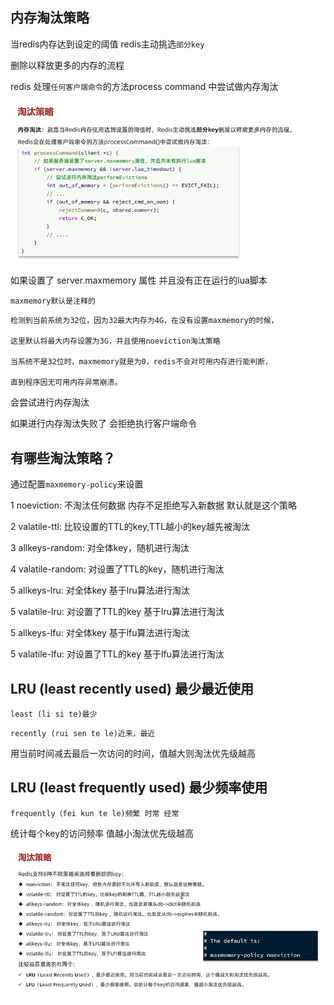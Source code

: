 内存淘汰策略
---

当redis内存达到设定的阈值 redis主动挑选`部分key`

删除以释放更多的内存的流程

redis 处理`任何客户端命令`的方法process command 中尝试做内存淘汰

![img_174.png](img_174.png)

如果设置了 server.maxmemory 属性 并且没有正在运行的lua脚本

`maxmemory默认是注释的`

    检测到当前系统为32位，因为32最大内存为4G，在没有设置maxmemory的时候，

    这里默认将最大内存设置为3G，并且使用noeviction淘汰策略

    当系统不是32位时，maxmemory就是为0，redis不会对可用内存进行能判断，

    直到程序因无可用内存异常崩溃。

会尝试进行内存淘汰

如果进行内存淘汰失败了 会拒绝执行客户端命令


有哪些淘汰策略？
---
通过配置`maxmemory-policy`来设置

1   noeviction: 不淘汰任何数据 内存不足拒绝写入新数据 默认就是这个策略

2   valatile-ttl: 比较设置的TTL的key,TTL越小的key越先被淘汰

3   allkeys-random: 对全体key，随机进行淘汰

4   valatile-random: 对设置了TTL的key，随机进行淘汰

5   allkeys-lru: 对全体key 基于lru算法进行淘汰

5   valatile-lru: 对设置了TTL的key 基于lru算法进行淘汰

5   allkeys-lfu: 对全体key 基于lfu算法进行淘汰

5   valatile-lfu: 对设置了TTL的key 基于lfu算法进行淘汰

LRU (least recently used) 最少最近使用
---
`least (li si te)最少`

`recently (rui sen te le)近来，最近`

用当前时间减去最后一次访问的时间，值越大则淘汰优先级越高

LRU (least frequently used) 最少频率使用
---

`frequently（fei kun te le)频繁 时常 经常`

统计每个key的访问频率 值越小淘汰优先级越高

 

![img_175.png](img_175.png)